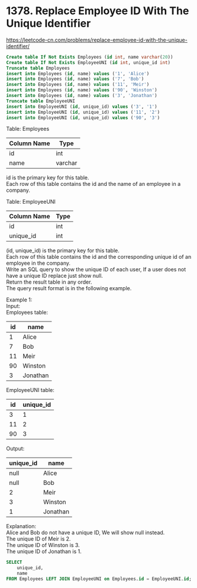# 1378. Replace Employee ID With The Unique Identifier
https://leetcode-cn.com/problems/replace-employee-id-with-the-unique-identifier/  
``` sql
Create table If Not Exists Employees (id int, name varchar(20))
Create table If Not Exists EmployeeUNI (id int, unique_id int)
Truncate table Employees
insert into Employees (id, name) values ('1', 'Alice')
insert into Employees (id, name) values ('7', 'Bob')
insert into Employees (id, name) values ('11', 'Meir')
insert into Employees (id, name) values ('90', 'Winston')
insert into Employees (id, name) values ('3', 'Jonathan')
Truncate table EmployeeUNI
insert into EmployeeUNI (id, unique_id) values ('3', '1')
insert into EmployeeUNI (id, unique_id) values ('11', '2')
insert into EmployeeUNI (id, unique_id) values ('90', '3')
```
Table: Employees  

| Column Name   | Type    |
|---------------|---------|
| id            | int     |
| name          | varchar |

id is the primary key for this table.  
Each row of this table contains the id and the name of an employee in a company.  
 

Table: EmployeeUNI  

| Column Name   | Type    |
|---------------|---------|
| id            | int     |
| unique_id     | int     |

(id, unique_id) is the primary key for this table.  
Each row of this table contains the id and the corresponding unique id of an employee in the company.  
Write an SQL query to show the unique ID of each user, If a user does not have a unique ID replace just show null.  
Return the result table in any order.  
The query result format is in the following example.  

Example 1:  
Input:   
Employees table:  

| id | name     |
|----|----------|
| 1  | Alice    |
| 7  | Bob      |
| 11 | Meir     |
| 90 | Winston  |
| 3  | Jonathan |

EmployeeUNI table:  

| id | unique_id |
|------|---------|
| 3  | 1         |
| 11 | 2         |
| 90 | 3         |

Output:   

| unique_id | name     |
|------------|---------|
| null      | Alice    |
| null      | Bob      |
| 2         | Meir     |
| 3         | Winston  |
| 1         | Jonathan |

Explanation:   
Alice and Bob do not have a unique ID, We will show null instead.  
The unique ID of Meir is 2.  
The unique ID of Winston is 3.  
The unique ID of Jonathan is 1.  

``` sql
SELECT 
    unique_id,
    name
FROM Employees LEFT JOIN EmployeeUNI on Employees.id = EmployeeUNI.id;
```
